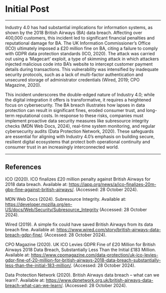 # Initial Post

---

Industry 4.0 has had substantial implications for information systems, as shown by the 2018 British Airways (BA) data breach. Affecting over 400,000 customers, this incident led to significant financial penalties and reputational damage for BA. The UK Information Commissioner’s Office (ICO) ultimately imposed a £20 million fine on BA, citing a failure to comply with GDPR data protection standards (ICO, 2020). The attack was carried out using a ‘Magecart’ exploit, a type of skimming attack in which attackers injected malicious code into BA’s website to intercept customer payment details during transactions. This vulnerability was intensified by inadequate security protocols, such as a lack of multi-factor authentication and unsecured storage of administrator credentials (Wired, 2019; CPO Magazine, 2020).

This incident underscores the double-edged nature of Industry 4.0; while the digital integration it offers is transformative, it requires a heightened focus on cybersecurity. The BA breach illustrates how lapses in data protection can result in significant fines, eroded consumer trust, and long-term reputational costs. In response to these risks, companies must implement proactive data security measures like subresource integrity checks (MDN Web Docs, 2024), real-time system monitoring, and regular cybersecurity audits (Data Protection Network, 2020). These safeguards are essential for aligning with Industry 4.0’s emphasis on building secure, resilient digital ecosystems that protect both operational continuity and consumer trust in an increasingly interconnected world.

---

## References

ICO (2020). ICO finalizes £20 million penalty against British Airways for 2018 data breach. Available at: https://iapp.org/news/a/ico-finalizes-20m-gbp-fine-against-british-airways/. (Accessed: 28 October 2024).

MDN Web Docs (2024). Subresource Integrity. Available at: https://developer.mozilla.org/en-US/docs/Web/Security/Subresource_Integrity (Accessed: 28 October 2024).

Wired (2019). A simple fix could have saved British Airways from its data breach fine. Available at: https://www.wired.com/story/british-airways-data-breach-gdpr-fine/. (Accessed: 28 October 2024).

CPO Magazine (2020). UK ICO Levies GDPR Fine of £20 Million for British Airways 2018 Data Breach, Substantially Less Than the Initial £183 Million. Available at: https://www.cpomagazine.com/data-protection/uk-ico-levies-gdpr-fine-of-20-million-for-british-airways-2018-data-breach-substantially-less-than-the-initial-183-million/. (Accessed: 28 October 2024).

Data Protection Network (2020). British Airways data breach – what can we learn?. Available at: https://www.dpnetwork.org.uk/british-airways-data-breach-what-can-we-learn/. (Accessed: 28 October 2024).
